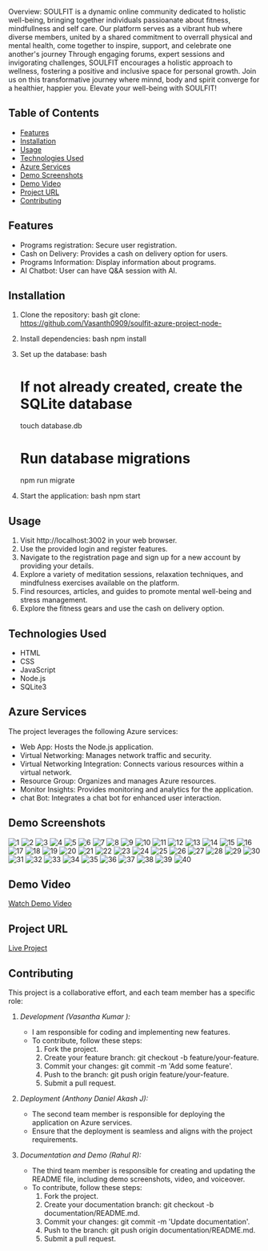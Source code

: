 Overview:
SOULFIT is a dynamic online community dedicated to holistic well-being, bringing together individuals passioanate about fitness, mindfullness and self care. Our platform serves as a vibrant hub where diverse members, united by a shared commitment to overrall physical and mental health, come together to inspire, support, and celebrate one another's journey Through engaging forums, expert sessions and invigorating challenges, SOULFIT encourages a holistic approach to wellness, fostering a positive and inclusive space for personal growth. Join us on this transformative journey where minnd, body and spirit converge for a healthier, happier you. Elevate your well-being with SOULFIT!

## Table of Contents
- [Features](#features)
- [Installation](#installation)
- [Usage](#usage)
- [Technologies Used](#technologies-used)
- [Azure Services](#azure-services)
- [Demo Screenshots](#demo-screenshots)
- [Demo Video](#demo-video)
- [Project URL](#project-url)
- [Contributing](#contributing)

## Features
- Programs registration: Secure user registration.
- Cash on Delivery: Provides a cash on delivery option for users.
- Programs Information: Display information about programs.
- AI Chatbot: User can have Q&A session with AI.

## Installation
1. Clone the repository:
    bash
    git clone: https://github.com/Vasanth0909/soulfit-azure-project-node-
    
2. Install dependencies:
    bash
    npm install
    
3. Set up the database:
    bash
    # If not already created, create the SQLite database
    touch database.db

    # Run database migrations
    npm run migrate
    
4. Start the application:
    bash
    npm start
    

## Usage
1. Visit http://localhost:3002 in your web browser.
2. Use the provided login and register features.
3. Navigate to the registration page and sign up for a new account by providing your details.
4. Explore a variety of meditation sessions, relaxation techniques, and mindfulness exercises available on the platform.
5. Find resources, articles, and guides to promote mental well-being and stress management.
6. Explore the fitness gears and use the cash on delivery option.

## Technologies Used
- HTML
- CSS
- JavaScript
- Node.js
- SQLite3

## Azure Services
The project leverages the following Azure services:
- Web App: Hosts the Node.js application.
- Virtual Networking: Manages network traffic and security.
- Virtual Networking Integration: Connects various resources within a virtual network.
- Resource Group: Organizes and manages Azure resources.
- Monitor Insights: Provides monitoring and analytics for the application.
- chat Bot: Integrates a chat bot for enhanced user interaction.

## Demo Screenshots
![1](https://github.com/Vasanth0909/soulfit-azure-project-node-/assets/145520574/b6462dc1-9295-4b1e-9d00-42aaa9fb70ec)
![2](https://github.com/Vasanth0909/soulfit-azure-project-node-/assets/145520574/b9e22a50-f6f5-4bb8-94b1-af0785e6ebce)
![3](https://github.com/Vasanth0909/soulfit-azure-project-node-/assets/145520574/594fd04d-655d-41f2-9759-7c42cd17662d)
![4](https://github.com/Vasanth0909/soulfit-azure-project-node-/assets/145520574/454310bc-829b-4175-94c4-13b1f40b48af)
![5](https://github.com/Vasanth0909/soulfit-azure-project-node-/assets/145520574/2bcb119b-7247-4fe1-85d4-eaa25debb392)
![6](https://github.com/Vasanth0909/soulfit-azure-project-node-/assets/145520574/5eba1e5c-660d-4b95-80fb-db9a8fb4ac77)
![7](https://github.com/Vasanth0909/soulfit-azure-project-node-/assets/145520574/54ca3413-9052-470d-aca2-98a05c603ada)
![8](https://github.com/Vasanth0909/soulfit-azure-project-node-/assets/145520574/8f1bcd63-5861-42ba-999a-09840dbceec8)
![9](https://github.com/Vasanth0909/soulfit-azure-project-node-/assets/145520574/44c53a39-3278-4384-877c-ff187c39d43d)
![10](https://github.com/Vasanth0909/soulfit-azure-project-node-/assets/145520574/9153677a-84d1-484d-8606-6eae1b4e3494)
![11](https://github.com/Vasanth0909/soulfit-azure-project-node-/assets/145520574/b0d559ab-72fe-4026-9477-93afe31e0895)
![12](https://github.com/Vasanth0909/soulfit-azure-project-node-/assets/145520574/886525a3-659a-4da6-9a7c-60668049e582)
![13](https://github.com/Vasanth0909/soulfit-azure-project-node-/assets/145520574/4d079749-8025-4196-aba4-500b2c08e28d)
![14](https://github.com/Vasanth0909/soulfit-azure-project-node-/assets/145520574/972187f6-f7fa-4bad-8f8f-aff2c4ea4c3d)
![15](https://github.com/Vasanth0909/soulfit-azure-project-node-/assets/145520574/a9b38d9e-ad3c-44e9-8321-53c65e11d4b5)
![16](https://github.com/Vasanth0909/soulfit-azure-project-node-/assets/145520574/3c44f87a-c32f-4bb1-8c95-7e67c8225de2)
![17](https://github.com/Vasanth0909/soulfit-azure-project-node-/assets/145520574/f75b7909-60fd-4869-bd77-4389f1e15e70)
![18](https://github.com/Vasanth0909/soulfit-azure-project-node-/assets/145520574/e6bea536-dc19-494e-8ed5-e2c46b654f30)
![19](https://github.com/Vasanth0909/soulfit-azure-project-node-/assets/145520574/6aff9a45-afc4-430c-bac8-3f064650c5ca)
![20](https://github.com/Vasanth0909/soulfit-azure-project-node-/assets/145520574/b33dd5d3-c30f-4186-aaff-2416a12b5062)
![21](https://github.com/Vasanth0909/soulfit-azure-project-node-/assets/145520574/94fd7eb2-d54a-4b0c-bc2e-a9fa4287cb36)
![22](https://github.com/Vasanth0909/soulfit-azure-project-node-/assets/145520574/015a32e2-43bc-49fc-bca2-fb883a1d4ffe)
![23](https://github.com/Vasanth0909/soulfit-azure-project-node-/assets/145520574/b85b3421-217b-4e32-913b-702b2c6e27ed)
![24](https://github.com/Vasanth0909/soulfit-azure-project-node-/assets/145520574/ca121940-1375-4141-9bb5-e9cdac9bbdc9)
![25](https://github.com/Vasanth0909/soulfit-azure-project-node-/assets/145520574/08dde8a6-27f0-4420-8efb-ed4ed876804a)
![26](https://github.com/Vasanth0909/soulfit-azure-project-node-/assets/145520574/28c32897-400c-4e89-99c3-fd01033b8d38)
![27](https://github.com/Vasanth0909/soulfit-azure-project-node-/assets/145520574/3b159eea-2566-4c40-8a2f-f08568e5cc71)
![28](https://github.com/Vasanth0909/soulfit-azure-project-node-/assets/145520574/ceeecde2-e285-4d4d-b4db-1969ce52511d)
![29](https://github.com/Vasanth0909/soulfit-azure-project-node-/assets/145520574/354b4bc3-7c23-4812-8019-61902aeff8e6)
![30](https://github.com/Vasanth0909/soulfit-azure-project-node-/assets/145520574/15648789-c901-4233-8079-76622dd521bb)
![31](https://github.com/Vasanth0909/soulfit-azure-project-node-/assets/145520574/6c4f24eb-b47a-40ca-bf1d-a49fb000cb90)
![32](https://github.com/Vasanth0909/soulfit-azure-project-node-/assets/145520574/a2b27566-21a3-4c55-8f02-6f6d741fb2ed)
![33](https://github.com/Vasanth0909/soulfit-azure-project-node-/assets/145520574/088a4ade-d5c4-4448-a99c-7b14c8113b61)
![34](https://github.com/Vasanth0909/soulfit-azure-project-node-/assets/145520574/800e4d6b-961a-431d-b922-6182247c21d9)
![35](https://github.com/Vasanth0909/soulfit-azure-project-node-/assets/145520574/a062a6d6-7e5d-4655-b374-42f50521b5d2)
![36](https://github.com/Vasanth0909/soulfit-azure-project-node-/assets/145520574/0ffb6014-6524-4fcc-9792-9e29bcf97bc5)
![37](https://github.com/Vasanth0909/soulfit-azure-project-node-/assets/145520574/b4f279e9-4a4a-481d-883b-0d82763f6b05)
![38](https://github.com/Vasanth0909/soulfit-azure-project-node-/assets/145520574/05983cc1-6b60-4764-9ad9-9f49f71ea260)
![39](https://github.com/Vasanth0909/soulfit-azure-project-node-/assets/145520574/18e9cbbb-ffcc-477c-ae06-e1f14541450c)
![40](https://github.com/Vasanth0909/soulfit-azure-project-node-/assets/145520574/16f14140-4804-4dec-8f6b-d2826c821aa4)


## Demo Video
[Watch Demo Video](https://www.youtube.com/watch?v=your-video-id)

## Project URL
[Live Project](https://your-project-url.com)

## Contributing
This project is a collaborative effort, and each team member has a specific role:

1. *Development (Vasantha Kumar ):*
   - I am  responsible for coding and implementing new features.
   - To contribute, follow these steps:
      1. Fork the project.
      2. Create your feature branch: git checkout -b feature/your-feature.
      3. Commit your changes: git commit -m 'Add some feature'.
      4. Push to the branch: git push origin feature/your-feature.
      5. Submit a pull request.

2. *Deployment (Anthony Daniel Akash J):*
   - The second team member is responsible for deploying the application on Azure services.
   - Ensure that the deployment is seamless and aligns with the project requirements.

3. *Documentation and Demo (Rahul R):*
   - The third team member is responsible for creating and updating the README file, including demo screenshots, video, and voiceover.
   - To contribute, follow these steps:
      1. Fork the project.
      2. Create your documentation branch: git checkout -b documentation/README.md.
      3. Commit your changes: git commit -m 'Update documentation'.
      4. Push to the branch: git push origin documentation/README.md.
      5. Submit a pull request.
